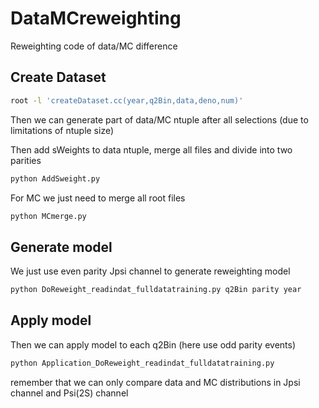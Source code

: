 # DataMCreweighting
Reweighting code of data/MC difference

## Create Dataset

```sh
root -l 'createDataset.cc(year,q2Bin,data,deno,num)'
```
Then we can generate part of data/MC ntuple after all selections (due to limitations of ntuple size)

Then add sWeights to data ntuple, merge all files and divide into two parities

```sh
python AddSweight.py
```
For MC we just need to merge all root files

```sh
python MCmerge.py
```

## Generate model

We just use even parity Jpsi channel to generate reweighting model

```sh
python DoReweight_readindat_fulldatatraining.py q2Bin parity year
```

## Apply model

Then we can apply model to each q2Bin (here use odd parity events) 

```sh
python Application_DoReweight_readindat_fulldatatraining.py
```
remember that we can only compare data and MC distributions in Jpsi channel and Psi(2S) channel

